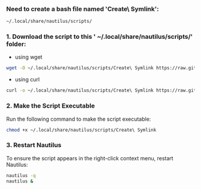### Need to create a bash file named 'Create\ Symlink':
```bash
~/.local/share/nautilus/scripts/
```
### 1. Download the script to this ' ~/.local/share/nautilus/scripts/' folder:
- using wget
```bash
wget -O ~/.local/share/nautilus/scripts/Create\ Symlink https://raw.githubusercontent.com/rajibdpi/symblink/refs/heads/main/Create%20Symlink
```
- using curl 
```bash
curl -o ~/.local/share/nautilus/scripts/Create\ Symlink https://raw.githubusercontent.com/rajibdpi/symblink/refs/heads/main/Create%20Symlink
```
### 2. Make the Script Executable
Run the following command to make the script executable:
```bash
chmod +x ~/.local/share/nautilus/scripts/Create\ Symlink
```
### 3. Restart Nautilus
To ensure the script appears in the right-click context menu, restart Nautilus:

```bash
nautilus -q
nautilus &
```
